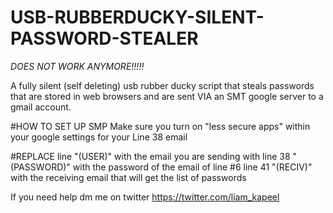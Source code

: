 # USB-RUBBERDUCKY-SILENT-PASSWORD-STEALER
*DOES NOT WORK ANYMORE!!!!!*

A fully silent (self deleting) usb rubber ducky script that steals passwords that are stored in web browsers and are sent VIA an SMT google server to a gmail account. 

#HOW TO SET UP SMP 
Make sure you turn on "less secure apps" within your google settings for your Line 38 email 


#REPLACE 
line "(USER)" with the email you are sending with 
line 38 "(PASSWORD)" with the password of the email of line #6
line 41 "(RECIV)" with the receiving email that will get the list of passwords 

If you need help dm me on twitter https://twitter.com/liam_kapeel
